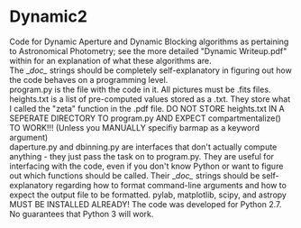 # Dynamic2
Code for Dynamic Aperture and Dynamic Blocking algorithms as pertaining to Astronomical Photometry; see the more detailed "Dynamic Writeup.pdf" within for an explanation of what these algorithms are.  
The \__doc\__ strings should be completely self-explanatory in figuring out how the code behaves on a programming level.  
program.py is the file with the code in it. 
All pictures must be .fits files.
heights.txt is a list of pre-computed values stored as a .txt. They store what I called the "zeta" function in the .pdf file. DO NOT STORE heights.txt IN A SEPERATE DIRECTORY TO program.py AND EXPECT compartmentalize() TO WORK!!! (Unless you MANUALLY specifiy barmap as a keyword argument)  
daperture.py and dbinning.py are interfaces that don't actually compute anything - they just pass the task on to program.py. They are useful for interfacing with the code, even if you don't know Python or want to figure out which functions should be called. Their \__doc\__ strings should be self-explanatory regarding how to format command-line arguments and how to expect the output file to be formatted.
pylab, matplotlib, scipy, and astropy MUST BE INSTALLED ALREADY!
The code was developed for Python 2.7. No guarantees that Python 3 will work.
